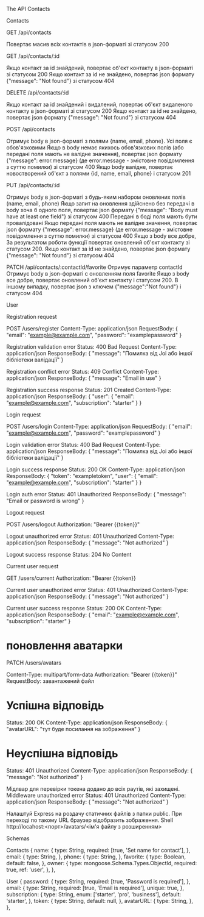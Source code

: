 The API Contacts

Сontacts

GET /api/contacts

Повертає масив всіх контактів в json-форматі зі статусом 200

GET /api/contacts/:id

Якщо контакт за id знайдений, повертає об'єкт контакту в json-форматі зі статусом 200
Якщо контакт за id не знайдено, повертає json формату {"message": "Not found"} зі статусом 404

DELETE /api/contacts/:id

Якщо контакт за id знайдений і видалений, повертає об'єкт видаленого контакту в json-форматі зі статусом 200
Якщо контакт за id не знайдено, повертає json формату {"message": "Not found"} зі статусом 404

POST /api/contacts

Отримує body в json-форматі з полями {name, email, phone}. Усі поля є обов'язковими
Якщо в body немає якихось обов'язкових полів (або передані поля мають не валідне значення), повертає json формату {"message": error.message} (де error.message - змістовне повідомлення з суттю помилки) зі статусом 400
Якщо body валідне, повертає новостворений об'єкт з полями {id, name, email, phone} і статусом 201

PUT /api/contacts/:id

Отримує body в json-форматі з будь-яким набором оновлених полів (name, email, phone)
Якщо запит на оновлення здійснено без передачі в body хоча б одного поля, повертає json формату {"message": "Body must have at least one field"} зі статусом 400
Передані в боді поля мають бути провалідовані
Якщо передані поля мають не валідне значення, повертає json формату {"message": error.message} (де error.message - змістовне повідомлення з суттю помилки) зі статусом 400
Якщо з body все добре, За результатом роботи функції повертає оновлений об'єкт контакту зі статусом 200.
Якщо контакт за id не знайдено, повертає json формату {"message": "Not found"} зі статусом 404

PATCH /api/contacts/:contactId/favorite
Отримує параметр contactId
Отримує body в json-форматі c оновленням поля favorite
Якщо з body все добре, повертає оновлений об'єкт контакту і статусом 200.
В іншому випадку, повертає json з ключем {"message":"Not found"} і статусом 404

User

Registration request

POST /users/register
Content-Type: application/json
RequestBody: {
"email": "example@example.com",
"password": "examplepassword"
}

Registration validation error
Status: 400 Bad Request
Content-Type: application/json
ResponseBody: {
"message": "Помилка від Joi або іншої бібліотеки валідації"
}

Registration conflict error
Status: 409 Conflict
Content-Type: application/json
ResponseBody: {
"message": "Email in use"
}

Registration success response
Status: 201 Created
Content-Type: application/json
ResponseBody: {
"user": {
"email": "example@example.com",
"subscription": "starter"
}
}

Login request

POST /users/login
Content-Type: application/json
RequestBody: {
"email": "example@example.com",
"password": "examplepassword"
}

Login validation error
Status: 400 Bad Request
Content-Type: application/json
ResponseBody: {
"message": "Помилка від Joi або іншої бібліотеки валідації"
}

Login success response
Status: 200 OK
Content-Type: application/json
ResponseBody: {
"token": "exampletoken",
"user": {
"email": "example@example.com",
"subscription": "starter"
}
}

Login auth error
Status: 401 Unauthorized
ResponseBody: {
"message": "Email or password is wrong"
}

Logout request

POST /users/logout
Authorization: "Bearer {{token}}"

Logout unauthorized error
Status: 401 Unauthorized
Content-Type: application/json
ResponseBody: {
"message": "Not authorized"
}

Logout success response
Status: 204 No Content

Current user request

GET /users/current
Authorization: "Bearer {{token}}

Current user unauthorized error
Status: 401 Unauthorized
Content-Type: application/json
ResponseBody: {
"message": "Not authorized"
}

Current user success response
Status: 200 OK
Content-Type: application/json
ResponseBody: {
"email": "example@example.com",
"subscription": "starter"
}

# поновлення аватарки

PATCH /users/avatars

Content-Type: multipart/form-data
Authorization: "Bearer {{token}}"
RequestBody: завантажений файл

# Успішна відповідь

Status: 200 OK
Content-Type: application/json
ResponseBody: {
"avatarURL": "тут буде посилання на зображення"
}

# Неуспішна відповідь

Status: 401 Unauthorized
Content-Type: application/json
ResponseBody: {
"message": "Not authorized"
}

Мідлвар для перевірки токена додано до всіх раутів, які захищені.
Middleware unauthorized error
Status: 401 Unauthorized
Content-Type: application/json
ResponseBody: {
"message": "Not authorized"
}

Налаштуй Express на роздачу статичних файлів з папки public.
При переході по такому URL браузер відобразить зображення. Shell http://locahost:<порт>/avatars/<ім'я файлу з розширенням>

Schemas

Contacts
{
name: {
type: String,
required: [true, 'Set name for contact'],
},
email: {
type: String,
},
phone: {
type: String,
},
favorite: {
type: Boolean,
default: false,
},
owner: {
type: mongoose.Schema.Types.ObjectId,
required: true,
ref: 'user',
},
},

User
{
password: {
type: String,
required: [true, 'Password is required'],
},
email: {
type: String,
required: [true, 'Email is required'],
unique: true,
},
subscription: {
type: String,
enum: ['starter', 'pro', 'business'],
default: 'starter',
},
token: {
type: String,
default: null,
},
avatarURL: {
type: String,
},
},
